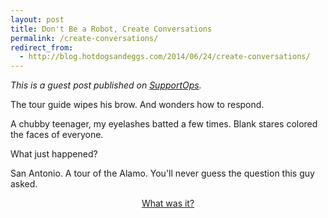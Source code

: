 ```yaml
---
layout: post
title: Don't Be a Robot, Create Conversations
permalink: /create-conversations/
redirect_from:
  - http://blog.hotdogsandeggs.com/2014/06/24/create-conversations/
---
```


*This is a guest post published on [SupportOps](http://supportops.co/).*

The tour guide wipes his brow. And wonders how to respond. 

A chubby teenager, my eyelashes batted a few times.  Blank stares colored the faces of everyone. 

What just happened? 

San Antonio. A tour of the Alamo. You'll never guess the question this guy asked. 

<div style="text-align:center;">
<a href ="http://supportops.co/dont-be-a-robot-create-conversations/" class="about-me" >What was it?</a></div>
